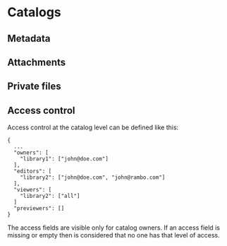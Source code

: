 # Catalogs

## Metadata

## Attachments

## Private files

## Access control

Access control at the catalog level can be defined like this:

```
{
  ...
  "owners": [
    "library1": ["john@doe.com"]
  ],
  "editors": [
    "library2": ["john@doe.com", "john@rambo.com"]
  ],
  "viewers": [
    "library2": ["all"]
  ]
  "previewers": []
}
```

The access fields are visible only for catalog owners.
If an access field is missing or empty then is considered that no one has that level of access.
